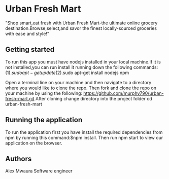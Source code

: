 # Urban Fresh Mart

"Shop smart,eat fresh with Urban Fresh Mart-the ultimate online grocery destination.Browse,select,and savor the finest locally-sourced groceries with ease and style!"

## Getting started
To run this app you must have nodejs installed in your local machine.If it is not installed,you can run install it running down the following commands:
(1).$sudo apt-get update
(2).$sudo apt-get install nodejs npm

 Open a terminal line on your machine and then navigate to a directory where you would like to clone the repo. Then fork and clone the repo on your machine by using the following: https://github.com/murphy790/urban-fresh-mart.git After cloning change directory into the project folder cd urban-fresh-mart

## Running the application
To run the application first you have install the required dependencies from npm by running this command:$npm install.
Then run npm start to view our application on the browser.

## Authors
Alex Mwaura
Software engineer


